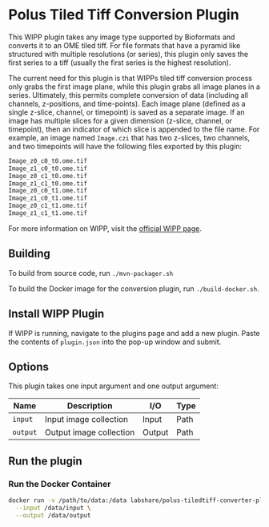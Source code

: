 # Polus Tiled Tiff Conversion Plugin

This WIPP plugin takes any image type supported by Bioformats and converts it to
an OME tiled tiff. For file formats that have a pyramid like structured with
multiple resolutions (or series), this plugin only saves the first series to a
tiff (usually the first series is the highest resolution).

The current need for this plugin is that WIPPs tiled tiff conversion process
only grabs the first image plane, while this plugin grabs all image planes in a
series. Ultimately, this permits complete conversion of data (including all
channels, z-positions, and time-points). Each image plane (defined as a single
z-slice, channel, or timepoint) is saved as a separate image. If an image has
multiple slices for a given dimension (z-slice, channel, or timepoint), then an
indicator of which slice is appended to the file name. For example, an image
named `Image.czi` that has two z-slices, two channels, and two timepoints will
have the following files exported by this plugin:

```bash
Image_z0_c0_t0.ome.tif
Image_z1_c0_t0.ome.tif
Image_z0_c1_t0.ome.tif
Image_z1_c1_t0.ome.tif
Image_z0_c0_t1.ome.tif
Image_z1_c0_t1.ome.tif
Image_z0_c1_t1.ome.tif
Image_z1_c1_t1.ome.tif
```

For more information on WIPP, visit the
[official WIPP page](https://isg.nist.gov/deepzoomweb/software/wipp).

## Building

To build from source code, run `./mvn-packager.sh`

To build the Docker image for the conversion plugin, run
`./build-docker.sh`.

## Install WIPP Plugin

If WIPP is running, navigate to the plugins page and add a new plugin. Paste the
contents of `plugin.json` into the pop-up window and submit.

## Options

This plugin takes one input argument and one output argument:

| Name       | Description             | I/O    | Type |
|------------|-------------------------|--------|------|
| `input`    | Input image collection  | Input  | Path |
| `output`   | Output image collection | Output | Path |

## Run the plugin

### Run the Docker Container

```bash
docker run -v /path/to/data:/data labshare/polus-tiledtiff-converter-plugin \
  --input /data/input \
  --output /data/output
```

